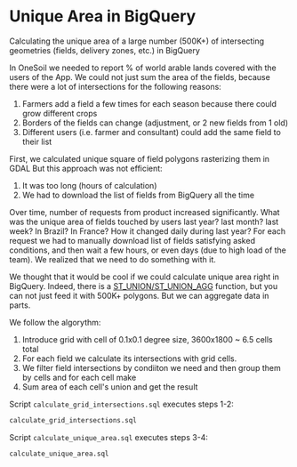 # Unique Area in BigQuery
Calculating the unique area of a large number (500K+) of intersecting geometries (fields, delivery zones, etc.) in BigQuery

In OneSoil we needed to report % of world arable lands covered with the users of the App. We could not just sum the area of the fields, because there were a lot of intersections for the following reasons:
1. Farmers add a field a few times for each season because there could grow different crops
2. Borders of the fields can change (adjustment, or 2 new fields from 1 old)
3. Different users (i.e. farmer and consultant) could add the same field to their list

First, we calculated unique square of field polygons rasterizing them in GDAL
But this approach was not efficient:
1. It was too long (hours of calculation)
2. We had to download the list of fields from BigQuery all the time

Over time, number of requests from product increased significantly. What was the unique area of fields touched by users last year? last month? last week? In Brazil? In France? How it changed daily during last year?
For each request we had to manually download list of fields satisfying asked conditions, and then wait a few hours, or even days (due to high load of the team). We realized that we need to do something with it.

We thought that it would be cool if we could calculate unique area right in BigQuery. Indeed, there is a [ST_UNION/ST_UNION_AGG](https://cloud.google.com/bigquery/docs/reference/standard-sql/geography_functions#st_union) function, but you can not just feed it with 500K+ polygons. But we can aggregate data in parts.

We follow the algorythm: 
1. Introduce grid with cell of 0.1x0.1 degree size, 3600x1800 ~ 6.5 cells total
2. For each field we calculate its intersections with grid cells.
3. We filter field intersections by condiiton we need and then group them by cells and for each cell make
4. Sum area of each cell's union and get the result

Script `calculate_grid_intersections.sql` executes steps 1-2:
```sql
calculate_grid_intersections.sql
```

Script `calculate_unique_area.sql` executes steps 3-4:
```sql
calculate_unique_area.sql
```





